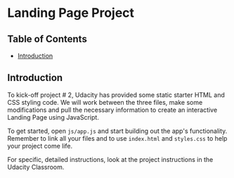 # Landing Page Project

## Table of Contents

* [Introduction](#introduction)


## Introduction


To kick-off project # 2, Udacity has provided some static starter HTML and CSS styling code. We will work between the three files, make some modifications and pull the necessary information to create an interactive Landing Page using JavaScript. 

To get started, open `js/app.js` and start building out the app's functionality. Remember to link all your files and to use `index.html` and `styles.css` to help your project come life. 

For specific, detailed instructions, look at the project instructions in the Udacity Classroom.
